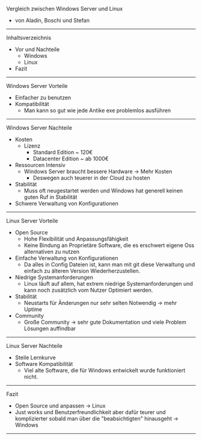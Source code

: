 Vergleich zwischen Windows Server und Linux 

- von Aladin, Boschi und Stefan
---
Inhaltsverzeichnis

- Vor und Nachteile
	- Windows
	- Linux
- Fazit
---

 Windows Server Vorteile
- Einfacher zu benutzen
- Kompatibilität
	- Man kann so gut wie jede Antike exe problemlos ausführen
---
Windows Server Nachteile
- Kosten 
	- Lizenz
		- Standard Edition ~ 120€
		- Datacenter Edition ~ ab 1000€ 
- Ressourcen Intensiv
	- Windows Server braucht bessere Hardware → Mehr Kosten
		- Deswegen auch teuerer in der Cloud zu hosten
- Stabilität
	- Muss oft neugestartet werden und Windows hat generell keinen guten Ruf in Stabilität
-	Schwere Verwaltung von Konfigurationen
---
Linux Server Vorteile
- Open Source
	- Hohe Flexibilität und Anpassungsfähigkeit
	- Keine Bindung an Proprietäre Software, die es erschwert eigene Oss alternativen zu nutzen
- Einfache Verwaltung von Konfigurationen
	- Da alles in Config Dateien ist, kann man mit git diese Verwaltung und einfach zu älteren Version Wiederherzustellen. 
- Niedrige Systemanforderungen
	- Linux läuft auf allem, hat extrem niedrige Systemanforderungen und kann noch zusätzlich vom Nutzer Optimiert werden.
- Stabilität
	- Neustarts für Änderungen nur sehr selten Notwendig → mehr Uptime
- Community
	- Große Community → sehr gute Dokumentation und viele Problem Lösungen auffindbar
---
Linux Server Nachteile
- Steile Lernkurve 
- Software Kompatibilität
	- Viel alte Software, die für Windows entwickelt wurde funktioniert nicht.
---
Fazit

- Open Source und anpassen → Linux
- Just works und Benutzerfreundlichkeit aber dafür teurer und komplizierter sobald man über die "beabsichtigten" hinausgeht → Windows
--- 
